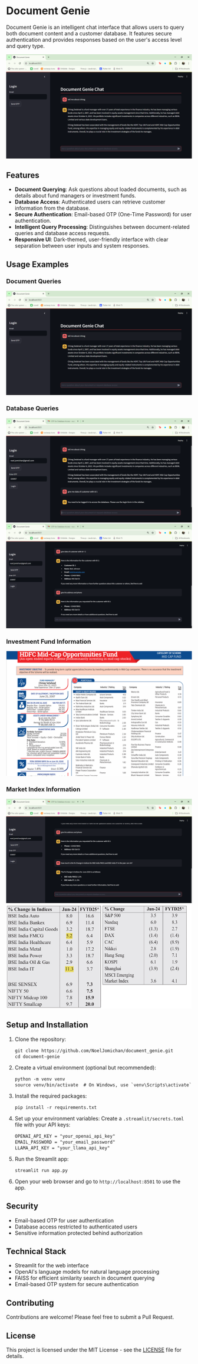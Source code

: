 # Document Genie

Document Genie is an intelligent chat interface that allows users to query both document content and a customer database. It features secure authentication and provides responses based on the user's access level and query type.

![Document Genie Interface](assets/image_1.png)

## Features

- **Document Querying**: Ask questions about loaded documents, such as details about fund managers or investment funds.
- **Database Access**: Authenticated users can retrieve customer information from the database.
- **Secure Authentication**: Email-based OTP (One-Time Password) for user authentication.
- **Intelligent Query Processing**: Distinguishes between document-related queries and database access requests.
- **Responsive UI**: Dark-themed, user-friendly interface with clear separation between user inputs and system responses.

## Usage Examples

### Document Queries

![Document Query Example](assets/image_1.png)

### Database Queries

![Database Authentiction Example](assets/image_2.png)
![Database Query Example](assets/image_3.png)

### Investment Fund Information

![HDFC Mid-Cap Opportunities Fund Details](assets/image_4.png)

### Market Index Information

![Market Index Query](assets/image_5.png)
![Market Index Data](assets/image_6.png)

## Setup and Installation

1. Clone the repository:
   ```
   git clone https://github.com/NoelJomichan/document_genie.git
   cd document-genie
   ```

2. Create a virtual environment (optional but recommended):
   ```
   python -m venv venv
   source venv/bin/activate  # On Windows, use `venv\Scripts\activate`
   ```

3. Install the required packages:
   ```
   pip install -r requirements.txt
   ```

4. Set up your environment variables:
   Create a `.streamlit/secrets.toml` file with your API keys:
   ```
   OPENAI_API_KEY = "your_openai_api_key"
   EMAIL_PASSWORD = "your_email_password"
   LLAMA_API_KEY = "your_llama_api_key"
   ```

5. Run the Streamlit app:
   ```
   streamlit run app.py
   ```

6. Open your web browser and go to `http://localhost:8501` to use the app.

## Security

- Email-based OTP for user authentication
- Database access restricted to authenticated users
- Sensitive information protected behind authorization

## Technical Stack

- Streamlit for the web interface
- OpenAI's language models for natural language processing
- FAISS for efficient similarity search in document querying
- Email-based OTP system for secure authentication

## Contributing

Contributions are welcome! Please feel free to submit a Pull Request.

## License

This project is licensed under the MIT License - see the [LICENSE](LICENSE) file for details.